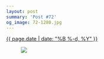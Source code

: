 ```yaml
---
layout: post
summary: 'Post #72'
og_image: 72-1280.jpg
---
```


<div class="post">
 <time>
  <a href="/72">
   {{ page.date | date: "%B %-d, %Y" }}
  </a>
 </time>
 <a href="/72">
  <figure data-taken="10/3/2013">
   <img sizes="(min-width: 700px) 50vw, calc(100vw - 2rem)" src="{{ site.assets_url }}/72-640.jpg" srcset="{{ site.assets_url }}/72-1280.jpg 1280w, {{ site.assets_url }}/72-960.jpg 960w, {{ site.assets_url }}/72-640.jpg 640w, {{ site.assets_url }}/72-320.jpg 320w"/>
  </figure>
 </a>
</div>
